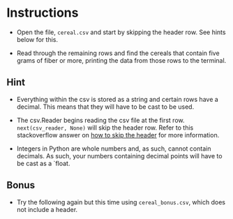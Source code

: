 # Instructions

* Open the file, `cereal.csv` and start by skipping the header row. See hints below for this.



* Read through the remaining rows and find the cereals that contain five grams of fiber or more, printing the data from those rows to the terminal.



## Hint

* Everything within the csv is stored as a string and certain rows have a decimal. This means that they will have to be cast to be used.



* The csv.Reader begins reading the csv file at the first row. `next(csv_reader, None)` will skip the header row. Refer to this stackoverflow answer on [how to skip the header](https://stackoverflow.com/a/14257599) for more information.



* Integers in Python are whole numbers and, as such, cannot contain decimals. As such, your numbers containing decimal points will have to be cast as a `float.



## Bonus

* Try the following again but this time using `cereal_bonus.csv`, which does not include a header.
